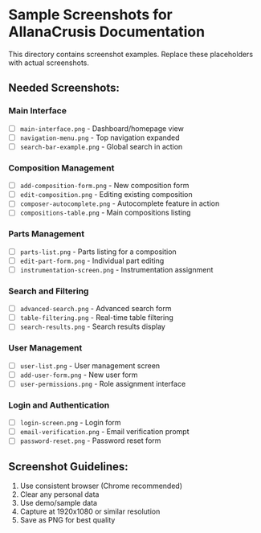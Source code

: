 # Sample Screenshots for AllanaCrusis Documentation

This directory contains screenshot examples. Replace these placeholders with actual screenshots.

## Needed Screenshots:

### Main Interface
- [ ] `main-interface.png` - Dashboard/homepage view
- [ ] `navigation-menu.png` - Top navigation expanded
- [ ] `search-bar-example.png` - Global search in action

### Composition Management
- [ ] `add-composition-form.png` - New composition form
- [ ] `edit-composition.png` - Editing existing composition
- [ ] `composer-autocomplete.png` - Autocomplete feature in action
- [ ] `compositions-table.png` - Main compositions listing

### Parts Management
- [ ] `parts-list.png` - Parts listing for a composition
- [ ] `edit-part-form.png` - Individual part editing
- [ ] `instrumentation-screen.png` - Instrumentation assignment

### Search and Filtering
- [ ] `advanced-search.png` - Advanced search form
- [ ] `table-filtering.png` - Real-time table filtering
- [ ] `search-results.png` - Search results display

### User Management
- [ ] `user-list.png` - User management screen
- [ ] `add-user-form.png` - New user form
- [ ] `user-permissions.png` - Role assignment interface

### Login and Authentication
- [ ] `login-screen.png` - Login form
- [ ] `email-verification.png` - Email verification prompt
- [ ] `password-reset.png` - Password reset form

## Screenshot Guidelines:
1. Use consistent browser (Chrome recommended)
2. Clear any personal data
3. Use demo/sample data
4. Capture at 1920x1080 or similar resolution
5. Save as PNG for best quality